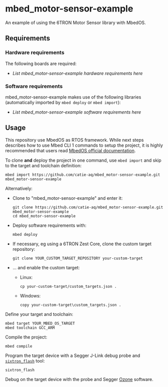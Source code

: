 # mbed_motor-sensor-example

An example of using the 6TRON Motor Sensor library with MbedOS.

## Requirements

### Hardware requirements

The following boards are required:

- *List mbed_motor-sensor-example hardware requirements here*

### Software requirements

mbed_motor-sensor-example makes use of the following libraries (automatically
imported by `mbed deploy` or `mbed import`):

- *List mbed_motor-sensor-example software requirements here*

## Usage

This repository use MbedOS as RTOS framework. While next steps describes how to use Mbed CLI 1 commands to setup the project, it is highly recommended that users read [MbedOS official documentation](https://os.mbed.com/docs/mbed-os/v6.16/build-tools/create.html).

To clone **and** deploy the project in one command, use `mbed import` and skip to the
target and toolchain definition:
```shell
mbed import https://github.com/catie-aq/mbed_motor-sensor-example.git mbed_motor-sensor-example
```

Alternatively:

- Clone to "mbed_motor-sensor-example" and enter it:

  ```shell
  git clone https://github.com/catie-aq/mbed_motor-sensor-example.git mbed_motor-sensor-example
  cd mbed_motor-sensor-example
  ```

- Deploy software requirements with:

  ```shell
  mbed deploy
  ```

- If necessary, eg using a 6TRON Zest Core, clone the custom target repository:

  ```shell
  git clone YOUR_CUSTOM_TARGET_REPOSITORY your-custom-target
  ```
* ... and enable the custom target:

  * Linux:

    ```shell
    cp your-custom-target/custom_targets.json .
    ```

  * Windows:

    ```shell
    copy your-custom-target\custom_targets.json .
    ```

Define your target and toolchain:

```shell
mbed target YOUR_MBED_OS_TARGET
mbed toolchain GCC_ARM
```

Compile the project:

```shell
mbed compile
```

Program the target device with a Segger J-Link debug probe and
[`sixtron_flash`](https://github.com/catie-aq/6tron-flash) tool:

```shell
sixtron_flash
```

Debug on the target device with the probe and Segger [Ozone](https://www.segger.com/products/development-tools/ozone-j-link-debugger) software.

